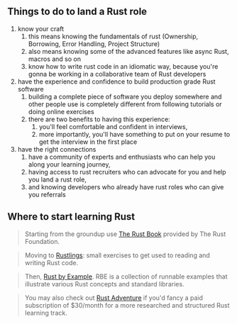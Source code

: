 ## Things to do to land a Rust role
1. know your craft
	1. this means knowing the fundamentals of rust (Ownership, Borrowing, Error Handling, Project Structure)
	2. also means knowing some of the advanced features like async Rust, macros and so on
	3. know how to write rust code in an idiomatic way, because you're gonna be working in a collaborative team of Rust developers
2. have the experience and confidence to build production grade Rust software
	1. building a complete piece of software you deploy somewhere and other people use is completely different from following tutorials or doing online exercises
	2. there are two benefits to having this experience:
		1. you'll feel comfortable and confident in interviews,
		2. more importantly, you'll have something to put on your resume to get the interview in the first place
3. have the right connections
	1. have a community of experts and enthusiasts who can help you along your learning journey,
	2. having access to rust recruiters who can advocate for you and help you land a rust role,
	3. and knowing developers who already have rust roles who can give you referrals
## Where to start learning Rust

> Starting from the groundup use [The Rust Book](https://doc.rust-lang.org/book/) provided by The Rust Foundation.

> Moving to [Rustlings](https://github.com/rust-lang/rustlings): small exercises to get used to reading and writing Rust code.

> Then, [Rust by Example](https://doc.rust-lang.org/rust-by-example/). RBE is a collection of runnable examples that illustrate various Rust concepts and standard libraries.

> You may also check out [Rust Adventure](https://www.rustadventure.dev/) if you'd fancy a paid subscription of $30/month for a more researched and structured Rust learning track.

